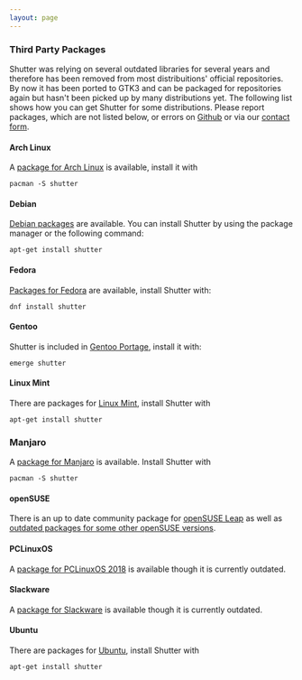 ```yaml
---
layout: page
---
```

### Third Party Packages

Shutter was relying on several outdated libraries for several years and therefore has been removed from most distribuitions' official repositories. By now it has been ported to GTK3 and can be packaged for repositories again but hasn't been picked up by many distributions yet. The following list shows how you can get Shutter for some distributions. Please report packages, which are not listed below, or errors on [Github](https://github.com/shutter-project/shutter/issues/new/choose) or via our [contact form](https://shutter-project.org/contact/).

#### Arch Linux

A [package for Arch Linux](https://archlinux.org/packages/extra/any/shutter/) is available, install it with

~~~
pacman -S shutter
~~~

#### Debian

[Debian packages](https://packages.debian.org/search?keywords=shutter) are available.
You can install Shutter by using the package manager or the following command:

~~~
apt-get install shutter
~~~

#### Fedora

[Packages for Fedora](https://src.fedoraproject.org/rpms/shutter) are available, install Shutter with:

~~~
dnf install shutter
~~~

#### Gentoo

Shutter is included in [Gentoo Portage](https://packages.gentoo.org/packages/x11-misc/shutter), install it with:

~~~
emerge shutter
~~~


#### Linux Mint

There are packages for [Linux Mint](https://community.linuxmint.com/software/view/shutter), install Shutter with

~~~
apt-get install shutter
~~~

### Manjaro

A [package for Manjaro](https://software.manjaro.org/package/shutter) is available. Install Shutter with

~~~
pacman -S shutter
~~~

#### openSUSE

There is an up to date community package for [openSUSE Leap](https://build.opensuse.org/package/show/home%3ASauerland/shutter) as well as [outdated packages for some other openSUSE versions](https://software.opensuse.org/package/shutter).

#### PCLinuxOS

A [package for PCLinuxOS 2018](https://pclinuxos.pkgs.org/rolling/pclinuxos-x86_64/shutter-0.94-1pclos2018.noarch.rpm.html) is available though it is currently outdated.


#### Slackware

A [package for Slackware](https://slackbuilds.org/result/?search=shutter&sv=) is available though it is currently outdated.

#### Ubuntu

There are packages for [Ubuntu](https://packages.ubuntu.com/search?keywords=shutter), install Shutter with

~~~
apt-get install shutter
~~~



